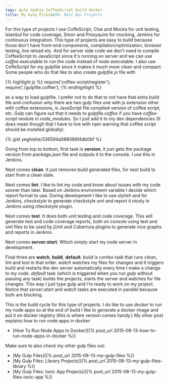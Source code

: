 ```yaml
---
tags: gulp nodejs CoffeeScript build docker
title: My Gulp Files&#58; Rest Api Projects
---
```


For this type of projects I use CoffeScript, Chai and Mocka for unit testing,
Istanbul for code coverage, Sinon and Proxyquire for mocking, Jenkins for
continuous integration. This type of projects are easy to build because those
don't have front-end components, compilation/optimization, browser testing,
live reload etc. And for server side code we don't need to compile CoffeeScript to
JavaScript since it's running on server and we can use *coffee* executable to
run the code instead of *node* executable. I also use CoffeScript for my
gulpfile since it makes it much more clean and compact. Some people who do
that like to also create *gulpfile.js* file with

<!--more-->

{% highlight js %}
require('coffee-script/register');
require('./gulpfile.coffee');
{% endhighlight %}

as a way to load gulpfile. I prefer not to do that to not have that extra build
file and confusion why there are two gulp files one with js extension other
with coffee extensions, is JavaScript file complied version of coffee script,
etc. Gulp can figure out that it needs to *gulpfile.coffee* if you have
*coffee-script* module in *node_modules*. So I just add it to my dev dependencies
(It does mean though that I have to live with npm warning that coffee script
should be installed globally).

{% gist yeghishe/336594a088086f4db0bf %}

Going from top to bottom, first task is **version**, it just gets the package
version from *package.json* file and outputs it to the console. I use this in Jenkins.

Next comes **clean**. It just removes build generated files, for next build to start
from a clean slate.

Next comes **lint**. I like to lint my code and know about issues with my code sooner
than later. Based on Jenkins environment variable I decide which report format to use.
During development I like to use *stylish* and for Jenkins, *checkstyle* to generate
checkstyle xml and report it nicely in Jenkins using checkstyle plugin.

Next comes **test**. It does both unit testing and code coverage. This will generate
test and code coverage reports, both on console using text and xml files to be used by
jUnit and Cobertura plugins to generate nice graphs and reports in Jenkins.

Next comes **server:start**. Which simply start my node server in development.

Final three are **watch**, **build**, **default**. *build* is combo task that runs
*clean*, *lint* and *test* in that order. *watch* watches my files for changes and it
triggers build and restarts the dev server automatically every time I make a change to
my code. *default* task (which is triggered when you run *gulp* without passing any task)
builds the projects, starts the server and watches for file changes.
This way I just type gulp and I'm ready to work on my project.
Notice that *server:start* and *watch* tasks are executed in parallel because both are
blocking.

This is the build cycle for this type of projects. I do like to use *docker* to run my
node apps so at the end of build I like to generate a docker image and put it on docker
registry (this is where version comes handy.) My other post explains how to run
node apps in docker:

* [How To Run Node Apps In Docker]({% post_url 2015-08-13-how-to-run-node-apps-in-docker %})

Make sure to also check my other gulp files out:

* [My Gulp Files]({% post_url 2015-08-13-my-gulp-files %})
* [My Gulp Files: Library Projects]({% post_url 2015-08-13-my-gulp-files-library %})
* [My Gulp Files: Ionic App Projects]({% post_url 2015-08-13-my-gulp-files-ionic-app %})

